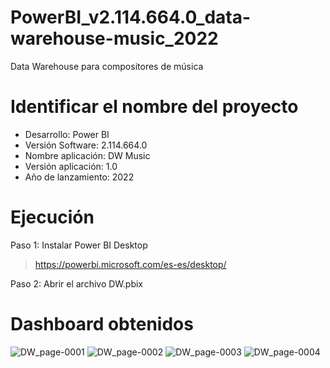 # PowerBI_v2.114.664.0_data-warehouse-music_2022
Data Warehouse para compositores de música

# Identificar el nombre del proyecto
* Desarrollo: Power BI
* Versión Software: 2.114.664.0
* Nombre aplicación: DW Music
* Versión aplicación: 1.0
* Año de lanzamiento: 2022

# Ejecución
Paso 1: Instalar Power BI Desktop
> https://powerbi.microsoft.com/es-es/desktop/

Paso 2: Abrir el archivo DW.pbix

# Dashboard obtenidos
![DW_page-0001](https://user-images.githubusercontent.com/97413969/220735481-a05ea0a0-3485-44c1-923c-9e25cc6d0c76.jpg)
![DW_page-0002](https://user-images.githubusercontent.com/97413969/220735487-29d804df-c18c-41f7-b047-174fb83ce6a3.jpg)
![DW_page-0003](https://user-images.githubusercontent.com/97413969/220735489-bfbb4cfa-fe3b-40b1-ba7d-2490a9b3597b.jpg)
![DW_page-0004](https://user-images.githubusercontent.com/97413969/220735494-c9731f82-dabb-4c8e-be13-e90f4b86dcbf.jpg)

